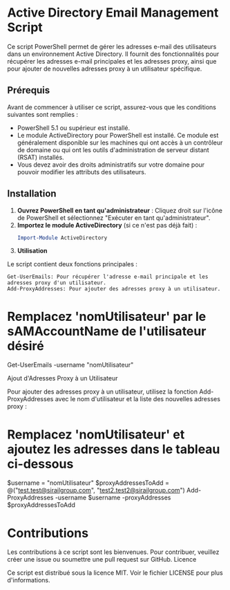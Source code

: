 # Active Directory Email Management Script

Ce script PowerShell permet de gérer les adresses e-mail des utilisateurs dans un environnement Active Directory. Il fournit des fonctionnalités pour récupérer les adresses e-mail principales et les adresses proxy, ainsi que pour ajouter de nouvelles adresses proxy à un utilisateur spécifique.

## Prérequis

Avant de commencer à utiliser ce script, assurez-vous que les conditions suivantes sont remplies :

- PowerShell 5.1 ou supérieur est installé.
- Le module ActiveDirectory pour PowerShell est installé. Ce module est généralement disponible sur les machines qui ont accès à un contrôleur de domaine ou qui ont les outils d'administration de serveur distant (RSAT) installés.
- Vous devez avoir des droits administratifs sur votre domaine pour pouvoir modifier les attributs des utilisateurs.

## Installation

1. **Ouvrez PowerShell en tant qu'administrateur** : Cliquez droit sur l'icône de PowerShell et sélectionnez "Exécuter en tant qu'administrateur".
2. **Importez le module ActiveDirectory** (si ce n'est pas déjà fait) :
   ```powershell
   Import-Module ActiveDirectory

3. **Utilisation**

Le script contient deux fonctions principales :

    Get-UserEmails: Pour récupérer l'adresse e-mail principale et les adresses proxy d'un utilisateur.
    Add-ProxyAddresses: Pour ajouter des adresses proxy à un utilisateur.

# Remplacez 'nomUtilisateur' par le sAMAccountName de l'utilisateur désiré
Get-UserEmails -username "nomUtilisateur"

Ajout d'Adresses Proxy à un Utilisateur

Pour ajouter des adresses proxy à un utilisateur, utilisez la fonction Add-ProxyAddresses avec le nom d'utilisateur et la liste des nouvelles adresses proxy :

# Remplacez 'nomUtilisateur' et ajoutez les adresses dans le tableau ci-dessous
$username = "nomUtilisateur"
$proxyAddressesToAdd = @("test.test@sirailgroup.com", "test2.test2@sirailgroup.com")
Add-ProxyAddresses -username $username -proxyAddresses $proxyAddressesToAdd

# Contributions

Les contributions à ce script sont les bienvenues. Pour contribuer, veuillez créer une issue ou soumettre une pull request sur GitHub.
Licence

Ce script est distribué sous la licence MIT. Voir le fichier LICENSE pour plus d'informations.

